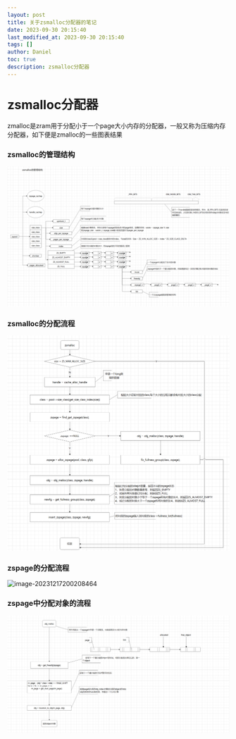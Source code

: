 ```yaml
---
layout: post
title: 关于zsmalloc分配器的笔记
date: 2023-09-30 20:15:40 
last_modified_at: 2023-09-30 20:15:40 
tags: []
author: Daniel
toc: true
description: zsmalloc分配器
---
```

# zsmalloc分配器

zmalloc是zram用于分配小于一个page大小内存的分配器，一般又称为压缩内存分配器，如下便是zmalloc的一些图表结果

### zsmalloc的管理结构

![image-20231217200041203](https://raw.githubusercontent.com/JJcodo/Pictures/main/image-20231217200041203.png)







### zsmalloc的分配流程

![image-20231217200127845](https://raw.githubusercontent.com/JJcodo/Pictures/main/image-20231217200127845.png)





### zspage的分配流程

![image-20231217200208464](C:/Users/Daniel/AppData/Roaming/Typora/typora-user-images/image-20231217200208464.png)

### zspage中分配对象的流程

![image-20231217200238988](https://raw.githubusercontent.com/JJcodo/Pictures/main/image-20231217200238988.png)

